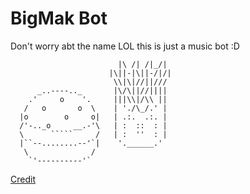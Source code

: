 # BigMak Bot

Don't worry abt the name LOL this is just a music bot :D

                            |\ /| /|_/|
                          |\||-|\||-/|/|
                           \\|\|//||///
          _..----.._       |\/\||//||||
        .'     o    '.     |||\\|/\\ ||
       /   o       o  \    | './\_/.' |
      |o        o     o|   | .:.  .:. |
      /'-.._o     __.-'\   | :  ::  : |
      \      `````     /   | :  ''  : |
      |``--........--'`|    '.______.'
       \              /
        `'----------'`
[Credit](http://www.qqpr.com/ascii-art-food-2.html)
